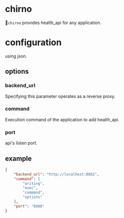 # chirno
`chirno` provides health_api for any application.

# configuration
using json.

## options

### backend_url
Specifying this parameter operates as a reverse proxy.

### command
Execution command of the application to add health_api.

### port
api's listen port.

## example

```json
{
    "backend_url": "http://localhost:8081",
    "command": [
        "writing",
        "exec",
        "command",
        "options"
    ],
    "port": "8080"
}
```

